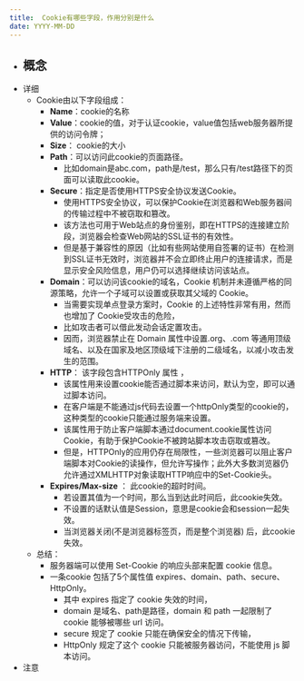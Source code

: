 ```yaml
---
title:  Cookie有哪些字段，作用分别是什么
date: YYYY-MM-DD
---
```

- 概念
  - 
- 详细
  - Cookie由以下字段组成：
    - **Name**：cookie的名称
    - **Value**：cookie的值，对于认证cookie，value值包括web服务器所提供的访问令牌；
    - **Size**： cookie的大小
    - **Path**：可以访问此cookie的页面路径。
      - 比如domain是abc.com，path是/test，那么只有/test路径下的页面可以读取此cookie。
    - **Secure**：指定是否使用HTTPS安全协议发送Cookie。
      - 使用HTTPS安全协议，可以保护Cookie在浏览器和Web服务器间的传输过程中不被窃取和篡改。
      - 该方法也可用于Web站点的身份鉴别，即在HTTPS的连接建立阶段，浏览器会检查Web网站的SSL证书的有效性。
      - 但是基于兼容性的原因（比如有些网站使用自签署的证书）在检测到SSL证书无效时，浏览器并不会立即终止用户的连接请求，而是显示安全风险信息，用户仍可以选择继续访问该站点。
    - **Domain**：可以访问该cookie的域名，Cookie 机制并未遵循严格的同源策略，允许一个子域可以设置或获取其父域的 Cookie。
      - 当需要实现单点登录方案时，Cookie 的上述特性非常有用，然而也增加了 Cookie受攻击的危险，
      - 比如攻击者可以借此发动会话定置攻击。
      - 因而，浏览器禁止在 Domain 属性中设置.org、.com 等通用顶级域名、以及在国家及地区顶级域下注册的二级域名，以减小攻击发生的范围。
    - **HTTP**： 该字段包含HTTPOnly 属性 ，
      - 该属性用来设置cookie能否通过脚本来访问，默认为空，即可以通过脚本访问。
      - 在客户端是不能通过js代码去设置一个httpOnly类型的cookie的，这种类型的cookie只能通过服务端来设置。
      - 该属性用于防止客户端脚本通过document.cookie属性访问Cookie，有助于保护Cookie不被跨站脚本攻击窃取或篡改。
      - 但是，HTTPOnly的应用仍存在局限性，一些浏览器可以阻止客户端脚本对Cookie的读操作，但允许写操作；此外大多数浏览器仍允许通过XMLHTTP对象读取HTTP响应中的Set-Cookie头。
    - **Expires/Max-size** ： 此cookie的超时时间。
      - 若设置其值为一个时间，那么当到达此时间后，此cookie失效。
      - 不设置的话默认值是Session，意思是cookie会和session一起失效。
      - 当浏览器关闭(不是浏览器标签页，而是整个浏览器) 后，此cookie失效。
  - 总结：
    - 服务器端可以使用 Set-Cookie 的响应头部来配置 cookie 信息。
    - 一条cookie 包括了5个属性值 expires、domain、path、secure、HttpOnly。
      - 其中 expires 指定了 cookie 失效的时间，
      - domain 是域名、path是路径，domain 和 path 一起限制了 cookie 能够被哪些 url 访问。
      - secure 规定了 cookie 只能在确保安全的情况下传输，
      - HttpOnly 规定了这个 cookie 只能被服务器访问，不能使用 js 脚本访问。
- 注意